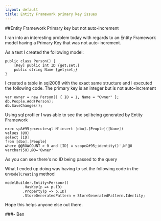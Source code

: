 ```yaml
---
layout: default
title: Entity Framework primary key issues
---
```


##Entity Framework Primary key but not auto-increment

I ran into an interesting problem today with regards to an Entity Framework model having a Primary Key that was not auto-increment.

As a test I created the following model:

    public class Person() {
        [Key] public int ID {get;set;}
        public string Name {get;set;}
    }


I created a table in sql2008 with the exact same structure and I executed the following code. The primary key is an integer but is not auto-increment

    var owner = new Person() { ID = 1, Name = "Owner" };
    db.People.Add(Person);
    db.SaveChanges();


Using sql profiler I was able to see the sql being generated by Entity Framework

    exec sp&#95;executesql N'insert [dbo].[People]([Name])
    values (@0)
    select [ID]
    from [dbo].[People]
    where @@ROWCOUNT > 0 and [ID] = scope&#95;identity()',N'@0 varchar(50),@0='Owner'


As you can see there's no ID being passed to the query

What I ended up doing was having to set the following code in the `OnModelCreating` method

    modelBuilder.Entity<Person>()
            .HasKey(p => p.ID)
            .Property(p => p.ID)
            .StoreGeneratedPattern = StoreGeneratedPattern.Identity;


Hope this helps anyone else out there.

###- Ben